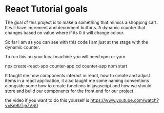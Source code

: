 # React Tutorial goals

The goal of this project is to make a something that mimics a shopping cart. It will have increment and decrement buttons. A dynamic counter that changes based on value where if its 0 it will change colour. 

So far I am as you can see with this code I am just at the stage with the dynamic counter.

To run this on your local machine you will need npm or yarn

npx create-react-app counter-app
cd counter-app
npm start

It taught me how components interact in react, how to create and adjust items in a react application, it also taught me some naming conventions alongside some how to create functions in javascript and how we should store and build our components for the front end for our project 

the video if you want to do this yourself is 
https://www.youtube.com/watch?v=Ke90Tje7VS0
